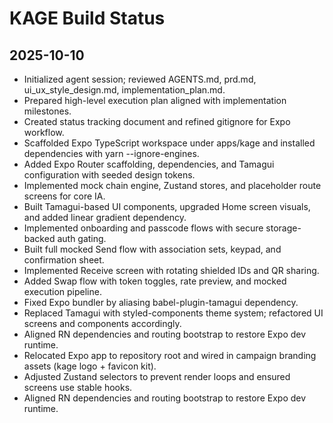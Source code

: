 # KAGE Build Status

## 2025-10-10
- Initialized agent session; reviewed AGENTS.md, prd.md, ui_ux_style_design.md, implementation_plan.md.
- Prepared high-level execution plan aligned with implementation milestones.
- Created status tracking document and refined gitignore for Expo workflow.
- Scaffolded Expo TypeScript workspace under apps/kage and installed dependencies with yarn --ignore-engines.
- Added Expo Router scaffolding, dependencies, and Tamagui configuration with seeded design tokens.
- Implemented mock chain engine, Zustand stores, and placeholder route screens for core IA.
- Built Tamagui-based UI components, upgraded Home screen visuals, and added linear gradient dependency.
- Implemented onboarding and passcode flows with secure storage-backed auth gating.
- Built full mocked Send flow with association sets, keypad, and confirmation sheet.
- Implemented Receive screen with rotating shielded IDs and QR sharing.
- Added Swap flow with token toggles, rate preview, and mocked execution pipeline.
- Fixed Expo bundler by aliasing babel-plugin-tamagui dependency.
- Replaced Tamagui with styled-components theme system; refactored UI screens and components accordingly.
- Aligned RN dependencies and routing bootstrap to restore Expo dev runtime.
- Relocated Expo app to repository root and wired in campaign branding assets (kage logo + favicon kit).
- Adjusted Zustand selectors to prevent render loops and ensured screens use stable hooks.
- Aligned RN dependencies and routing bootstrap to restore Expo dev runtime.

